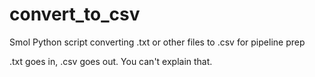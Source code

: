 # convert_to_csv
Smol Python script converting .txt or other files to .csv for pipeline prep

.txt goes in, .csv goes out. You can't explain that.

